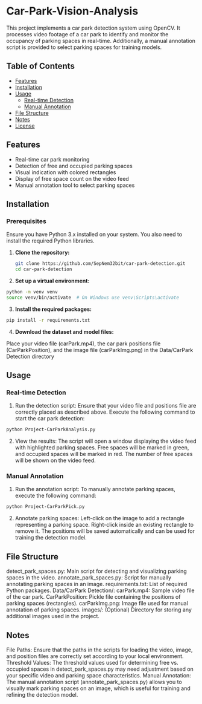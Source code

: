 # Car-Park-Vision-Analysis

This project implements a car park detection system using OpenCV. It processes video footage of a car park to identify and monitor the occupancy of parking spaces in real-time. Additionally, a manual annotation script is provided to select parking spaces for training models.

## Table of Contents
- [Features](#features)
- [Installation](#installation)
- [Usage](#usage)
  - [Real-time Detection](#real-time-detection)
  - [Manual Annotation](#manual-annotation)
- [File Structure](#file-structure)
- [Notes](#notes)
- [License](#license)

## Features
- Real-time car park monitoring
- Detection of free and occupied parking spaces
- Visual indication with colored rectangles
- Display of free space count on the video feed
- Manual annotation tool to select parking spaces

## Installation

### Prerequisites

Ensure you have Python 3.x installed on your system. You also need to install the required Python libraries.

1. **Clone the repository:**

   ```bash
   git clone https://github.com/SepNem32bit/car-park-detection.git
   cd car-park-detection
   ```

2. **Set up a virtual environment:**

```bash
python -m venv venv
source venv/bin/activate  # On Windows use venv\Scripts\activate
```

3. **Install the required packages:**

```bash
pip install -r requirements.txt
```
4. **Download the dataset and model files:**

Place your video file (carPark.mp4), the car park positions file (CarParkPosition), and the image file (carParkImg.png) in the Data/CarPark Detection directory

## Usage
### Real-time Detection
1. Run the detection script:
Ensure that your video file and positions file are correctly placed as described above. Execute the following command to start the car park detection:

```bash
python Project-CarParkAnalysis.py
```
2. View the results:
The script will open a window displaying the video feed with highlighted parking spaces. Free spaces will be marked in green, and occupied spaces will be marked in red. The number of free spaces will be shown on the video feed.

### Manual Annotation
1. Run the annotation script:
To manually annotate parking spaces, execute the following command:
```bash
python Project-CarParkPick.py
```
2. Annotate parking spaces:
Left-click on the image to add a rectangle representing a parking space.
Right-click inside an existing rectangle to remove it.
The positions will be saved automatically and can be used for training the detection model.

## File Structure
detect_park_spaces.py: Main script for detecting and visualizing parking spaces in the video.
annotate_park_spaces.py: Script for manually annotating parking spaces in an image.
requirements.txt: List of required Python packages.
Data/CarPark Detection/:
carPark.mp4: Sample video file of the car park.
CarParkPosition: Pickle file containing the positions of parking spaces (rectangles).
carParkImg.png: Image file used for manual annotation of parking spaces.
images/: (Optional) Directory for storing any additional images used in the project.

## Notes
File Paths: Ensure that the paths in the scripts for loading the video, image, and position files are correctly set according to your local environment.
Threshold Values: The threshold values used for determining free vs. occupied spaces in detect_park_spaces.py may need adjustment based on your specific video and parking space characteristics.
Manual Annotation: The manual annotation script (annotate_park_spaces.py) allows you to visually mark parking spaces on an image, which is useful for training and refining the detection model.
